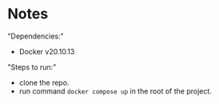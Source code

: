 # Notes

"Dependencies:"

- Docker v20.10.13

"Steps to run:"

- clone the repo.
- run command `docker compose up` in the root of the project.
